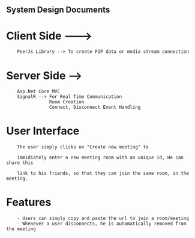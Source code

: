 ## System Design Documents

# Client Side --->

        PeerJs Library --> To create P2P data or media stream connection

# Server Side -->

        Asp.Net Core MVC
        SignalR --> For Real Time Communication
                    Room Creation
                    Connect, Disconnect Event Handling

# User Interface

        The user simply clicks on "Create new meeting" to

        immidiately enter a new meeting room with an unique id, He can share this

        link to his friends, so that they can join the same room, in the meeting.

# Features

        - Users can simply copy and paste the url to join a room/meeting
        - Whenever a user disconnects, he is automatically removed from the meeting
